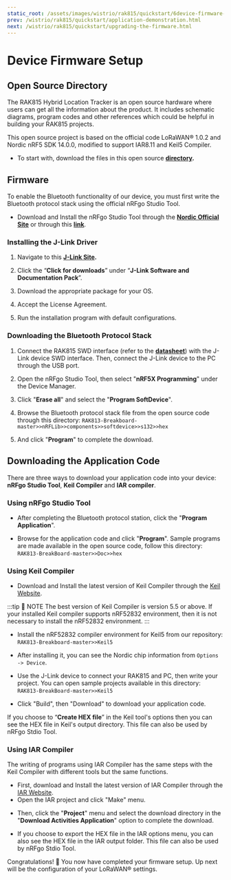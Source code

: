 ```yaml
---
static_root: /assets/images/wistrio/rak815/quickstart/6device-firmware-setup/
prev: /wistrio/rak815/quickstart/application-demonstration.html
next: /wistrio/rak815/quickstart/upgrading-the-firmware.html
---
```


# Device Firmware Setup

## Open Source Directory 

The RAK815 Hybrid Location Tracker is an open source hardware where users can get all the information about the product. It includes schematic diagrams, program codes and other references which could be helpful in building your RAK815 projects. 

This open source project is based on the official code LoRaWAN® 1.0.2 and Nordic
nRF5 SDK 14.0.0, modified to support IAR8.11 and Keil5 Compiler. 

* To start with, download the files in this open source **[directory](https://github.com/RAKWireless/RAK813-BreakBoard).**

<rk-img
  :src="`${$frontmatter.static_root}/github.jpg`"
  width="100%"
  figure-number="1"
  caption="Open Source Directory for RAK815"
/>

## Firmware

To enable the Bluetooth functionality of our device, you must first write the Bluetooth protocol stack using the official nRFgo Studio Tool. 

* Download and Install the nRFgo Studio Tool through the **[Nordic Official Site](http://www.nordicsemi.com/Products/Low-power-short-range-wireless/nRF52832)** or through this **[link](https://downloads.rakwireless.com/en/LoRa/RAK815/Tools/)**.

<rk-img
  :src="`${$frontmatter.static_root}/nrfgo-studio-tool-installer.jpg`"
  width="100%"
  figure-number="2"
  caption="RFgo Studio tool Installer"
/>

### Installing the J-Link Driver

1. Navigate to this **[J-Link Site](https://www.segger.com/downloads/jlink).**

2. Click  the “**Click for downloads**” under “**J-Link Software and Documentation Pack**”.

<rk-img
  :src="`${$frontmatter.static_root}/download-jlink.jpg`"
  width="100%"
  figure-number="3"
  caption="Downloading J-Link Software"
/>

3. Download the appropriate package for your OS.
    
4. Accept the License Agreement.
    
5. Run the installation program with default configurations. 

### Downloading the Bluetooth Protocol Stack

1. Connect the RAK815 SWD interface (refer to the [**datasheet**](https://downloads.rakwireless.com/en/LoRa/RAK815/Hardware%20Specification/RAK815%28RAK813%20BreakBoard%29%20Datasheet%20V1.1.pdf)) with the J-Link device SWD interface. Then, connect the J-Link device to the PC through the USB port.

<rk-img
  :src="`${$frontmatter.static_root}/rak815-jlink.jpg`"
  width="75%"
  figure-number="4"
  caption="RAK815 Breakout Board connected to J-TAG Debugger"
/>

2. Open the nRFgo Studio Tool, then select "**nRF5X Programming**" under the Device Manager.

<rk-img
  :src="`${$frontmatter.static_root}/nrf5x-studio-tool.jpg`"
  width="100%"
  figure-number="5"
  caption="nRF5x Programming in nRFgo Studio Tool"
/>

3. Click "**Erase all**" and select the "**Program SoftDevice**".

<rk-img
  :src="`${$frontmatter.static_root}/erase-program-softdev.jpg`"
  width="100%"
  figure-number="6"
  caption="Erasing all and Program SoftDevice Function"
/>

4. Browse the Bluetooth protocol stack file from the open source code through this directory: `RAK813-Breakboard-master>>nRFLib>>components>>softdevice>>s132>>hex`

<rk-img
  :src="`${$frontmatter.static_root}/bluetooth-protocol-dir.jpg`"
  width="100%"
  figure-number="7"
  caption="Bluetooth Protocol Stack Directory"
/>

5. And click "**Program**" to complete the download.

<rk-img
  :src="`${$frontmatter.static_root}/browse-stack-file.jpg`"
  width="100%"
  figure-number="8"
  caption="Browsing Stack File and Clicking Program"
/>

## Downloading the Application Code

There are three ways to download your application code into your device: **nRFgo Studio Tool**, **Keil Compiler** and **IAR compiler**.

### Using nRFgo Studio Tool

* After completing the Bluetooth protocol station, click the "**Program Application**".

<rk-img
  :src="`${$frontmatter.static_root}/download-program-app.jpg`"
  width="100%"
  figure-number="9"
  caption="Downloading Program Application"
/>

* Browse for the application code and click "**Program**". Sample programs are made available in the open source code, follow this directory: `RAK813-BreakBoard-master>>Doc>>hex`

<rk-img
  :src="`${$frontmatter.static_root}/app-demo-loc.jpg`"
  width="100%"
  figure-number="10"
  caption="Application Demo Location"
/>

<rk-img
  :src="`${$frontmatter.static_root}/browse-app-click.jpg`"
  width="100%"
  figure-number="11"
  caption="Browsing Application and Click"
/>

### Using Keil Compiler

* Download and Install the latest version of Keil Compiler through the [Keil Website](http://www.keil.com/).

<rk-img
  :src="`${$frontmatter.static_root}/arm-keil-homepage.jpg`"
  width="100%"
  figure-number="12"
  caption="ARM KEIL Homepage"
/>

:::tip 📝 NOTE
The best version of Keil Compiler is version 5.5 or above. If your installed Keil compiler supports nRF52832 environment, then it is not necessary to install the nRF52832 environment.
:::

* Install the nRF52832 compiler environment for Keil5 from our repository:  `RAK813-Breakboard-master>>Keil5`

<rk-img
  :src="`${$frontmatter.static_root}/keil5-directory.jpg`"
  width="100%"
  figure-number="13"
  caption="Compiler Environment for Keil5 Directory"
/>

* After installing it, you can see the Nordic chip information from `Options -> Device`.

<rk-img
  :src="`${$frontmatter.static_root}/select-nordic-chip.jpg`"
  width="75%"
  figure-number="14"
  caption="Selecting the Nordic Chip Information"
/>

* Use the J-Link device to connect your RAK815 and PC, then write your project. You can open sample projects available in this directory: `RAK813-BreakBoard-master>>Keil5`

<rk-img
  :src="`${$frontmatter.static_root}/project-sample-location.jpg`"
  width="100%"
  figure-number="15"
  caption="Project Sample Location"
/>

* Click "Build", then "Download" to download your application code. 

<rk-img
  :src="`${$frontmatter.static_root}/build-download-app.jpg`"
  width="100%"
  figure-number="16"
  caption="Building and Downloading the Application Code"
/>

If you choose to “**Create HEX file**” in the Keil tool's options then you can see the HEX
file in Keil's output directory. This file can also be used by nRFgo Stdio Tool.

<rk-img
  :src="`${$frontmatter.static_root}/hex-files-keil5.jpg`"
  width="75%"
  figure-number="17"
  caption="Allowing HEX Files in KEIL5"
/>

<rk-img
  :src="`${$frontmatter.static_root}/sample-hex-file-loc.jpg`"
  width="100%"
  figure-number="18"
  caption="Sample Hex File Location"
/>

### Using IAR Compiler

The writing of programs using IAR Compiler has the same steps with the Keil Compiler with different tools but the same functions.

* First, download and Install the latest version of IAR Compiler through the [IAR Website](https://www.iar.com/).
* Open the IAR project and click "Make" menu. 

<rk-img
  :src="`${$frontmatter.static_root}/make-tool-iar.png`"
  width="100%"
  figure-number="19"
  caption="Make Tool in IAR Compiler"
/>

* Then, click the "**Project**" menu and select the download directory in the "**Download Activities Application**" option to complete the download.

<rk-img
  :src="`${$frontmatter.static_root}/download-app-code.png`"
  width="100%"
  figure-number="20"
  caption="Downloading Application Code to the Device"
/>

* If you choose to export the HEX file in the IAR options menu, you can also see the HEX file in the IAR output folder. This file can also be used by nRFgo Stdio Tool.

<rk-img
  :src="`${$frontmatter.static_root}/allow-hex-file-iar.jpg`"
  width="75%"
  figure-number="21"
  caption="Allowing HEX File Exports in IAR"
/>

<rk-img
  :src="`${$frontmatter.static_root}/sample-hex-file-loc2.jpg`"
  width="100%"
  figure-number="22"
  caption="Sample Hex File Directory"
/>

Congratulations! :tada: You now have completed your firmware setup. Up next will be the configuration of your LoRaWAN® settings.


